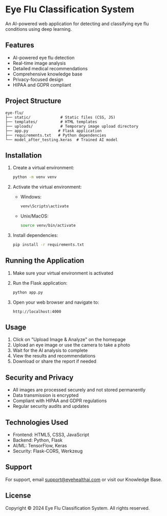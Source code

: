 # Eye Flu Classification System

An AI-powered web application for detecting and classifying eye flu conditions using deep learning.

## Features

- AI-powered eye flu detection
- Real-time image analysis
- Detailed medical recommendations
- Comprehensive knowledge base
- Privacy-focused design
- HIPAA and GDPR compliant

## Project Structure

```
eye-flu/
├── static/             # Static files (CSS, JS)
├── templates/          # HTML templates
├── uploads/            # Temporary image upload directory
├── app.py             # Flask application
├── requirements.txt   # Python dependencies
└── model_after_testing.keras  # Trained AI model
```

## Installation

1. Create a virtual environment:
   ```bash
   python -m venv venv
   ```

2. Activate the virtual environment:
   - Windows:
     ```bash
     venv\Scripts\activate
     ```
   - Unix/MacOS:
     ```bash
     source venv/bin/activate
     ```

3. Install dependencies:
   ```bash
   pip install -r requirements.txt
   ```

## Running the Application

1. Make sure your virtual environment is activated

2. Run the Flask application:
   ```bash
   python app.py
   ```

3. Open your web browser and navigate to:
   ```
   http://localhost:4000
   ```

## Usage

1. Click on "Upload Image & Analyze" on the homepage
2. Upload an eye image or use the camera to take a photo
3. Wait for the AI analysis to complete
4. View the results and recommendations
5. Download or share the report if needed

## Security and Privacy

- All images are processed securely and not stored permanently
- Data transmission is encrypted
- Compliant with HIPAA and GDPR regulations
- Regular security audits and updates

## Technologies Used

- Frontend: HTML5, CSS3, JavaScript
- Backend: Python, Flask
- AI/ML: TensorFlow, Keras
- Security: Flask-CORS, Werkzeug

## Support

For support, email support@eyehealthai.com or visit our Knowledge Base.

## License

Copyright © 2024 Eye Flu Classification System. All rights reserved.
